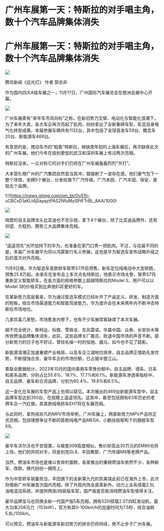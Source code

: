 # 广州车展第一天：特斯拉的对手唱主角，数十个汽车品牌集体消失

# 广州车展第一天：特斯拉的对手唱主角，数十个汽车品牌集体消失

![](https://inews.gtimg.com/om_bt/Ouqie6pOt9dx37Umw4qlnbQeGlYV3CFk5KoHVABlK9exQAA/1000)

腾讯新闻《远光灯》 作者 郭亦非

作为国内四大A级车展之一，11月17日，广州国际汽车展览会在琶洲会展中心开幕。

![](https://inews.gtimg.com/om_bt/Ows1Np6-L2Hfbe1SB7hfeBWrPtInBsBGzFq1tEzB_vi94AA/1000)

广州车展素有“来年车市风向标”之称，在新旧势力交替、电动化与智能化浪潮下，为了来年大卖，各大车企再次亮起了肌肉，纷纷拿出了全新重磅车型，彰显自身电气化转型成果。本届参展车辆共有1132台，其中包括了全球首发车59台、概念车20台、新能源车469台。

有意思的是，搅动车市的“鲶鱼”特斯拉，继缺席年初的上海车展后，再次缺席此次的广州车展。他们今年在级别更低的武汉和深圳车展上有过两次亮相。

特斯拉没来，一众对标它的对手们仍将在广州车展轰轰烈烈“开打”。

大本营扎根广州的广汽集团自然首当其冲，狠狠刷了一波存在感。他们豪气包下一整个场馆，坐拥5个展台，分发给旗下广汽传祺、广汽本田、广汽丰田、埃安、昊铂五个品牌。

![](https://inews.gtimg.com/om_bt/Oy51Ir-
uCBCxD1aKLt4jSayqztPAS2NfuMySPtFTrBL_8AA/1000)

![](https://inews.gtimg.com/om_bt/Ol7honCCXelnhvfy1S2lpqWatSvgsKENuBR3pJkSxFQNcAA/1000)

隔壁的自主品牌龙头比亚迪也不甘示弱，拿下4个展台，除了比亚迪品牌外，还有仰望、方程豹、腾势三大品牌集体亮相。

![](https://inews.gtimg.com/om_bt/OthEgY2aBgO1BfjGNlbPGNo4jT_AOGsCi3T7l5BWKV80MAA/1000)

“遥遥领先”光环加持下的华为，也准备在家门口秀一把肌肉。不过，与往届不同的是，本届广州车展华为将以鸿蒙智行名义参展，这也是华为智选车宣布战略升级之后的首次对外亮相。

11月9日晚，华为智选车首款轿车智界S7开启预售，新车定位纯电动中大型轿跑，预售25.8万起。余承东在发布会上多次点名特斯拉，他表示市场太卷，智界S7将重新定义智能轿车，在各方面的规格参数上超越特斯拉的Model
S，用户可以以Model 3的价格买到比奔驰EQE更好的车。

在某新势力高层看来，华为通过智选车模式已经补齐了产品定义、研发、制造方面的短板，结合市场渠道能力和智能驾驶能力，华为或许会在未来两年内不断冲击特斯拉市场地位。

几家欢喜几家愁，市场愈发内卷下，也有不少车展常客缺席了本次车展。

据不完全统计，斯柯达、标致、雪铁龙、东风雷诺、华晨中国、众泰、长安铃木等传统燃油品牌集体消失，此前，这些品牌关厂裁员、败退中国市场的声音不断。部分新势力的日子也不好过，曾经名噪一时的恒驰、威马，如今也不见了踪影。

新能源浪潮正加速重塑产业格局，以及车企江湖地位排序，自主品牌正借助先发优势，不断侵蚀合资、豪华车企的市场份额，已占据半壁江山。

乘联会数据统计，2023年10月的国内乘用车零售份额中，自主品牌、德系、日系和美系品牌，分别占比55.6%、18.1%、17.7%和6.1%。新能源车渗透率指标中，自主品牌、豪车和合资品牌，分别为60.4%、19.6%和6.5%。

这一变化在车展的车型产品上也得以窥见。本次展出的469台新能源车型中，自主品牌车型达到350台，在规模上遥遥领先。这其中，甚至包括拥有63年历史的老牌车企一汽红旗，其首款纯电轿车EH7将在车展亮相。

与此同时，拿热闹非凡的MPV市场举例，广州车展上，两家新势力MPV产品将正式亮相，包括理想争议不断的首款纯电产品MEGA、小鹏扶摇架构下的旗舰车型X9。

![](https://inews.gtimg.com/om_bt/OHEcPU8rdJnHHjv3fXQSrAECp0r5zpmySR1eH5-kX_zJgAA/1000)

豪华车沃尔沃也不甘寂寞，与极氪009高度相似，售价却高出30万元的EM90也将上场，他们的共同对手，将是别克GL8、丰田赛那、广汽传祺M8等老牌产品。

当然，燃油车市场也是难以舍弃的蛋糕，各家推出的重磅燃油车依然不少，各种新车、改款、换代纷纷一拥而上。

作为中型轿车销量担当，丰田旗下的全新第九代的凯美瑞此前已在海外上市，此次将借助广州车展首次国内亮相，除了外观内饰全面革新外，动力上全系搭载2.5L油电混动系统，并提供两驱/四驱版车型，国产版是否取消纯燃油车型值得关注。

豪华品牌宝马也将携全新一代国产版5系亮相，拥有520i搭载2.0T四缸发动机，最大功率208马力（153kW），官方称其0-100km/h的加速时间为7.5秒，综合油耗5.8L/100km。

可以预见，燃油车与新能源车新旧势力的拼杀仍将持续，绝不止步于广州车展。

